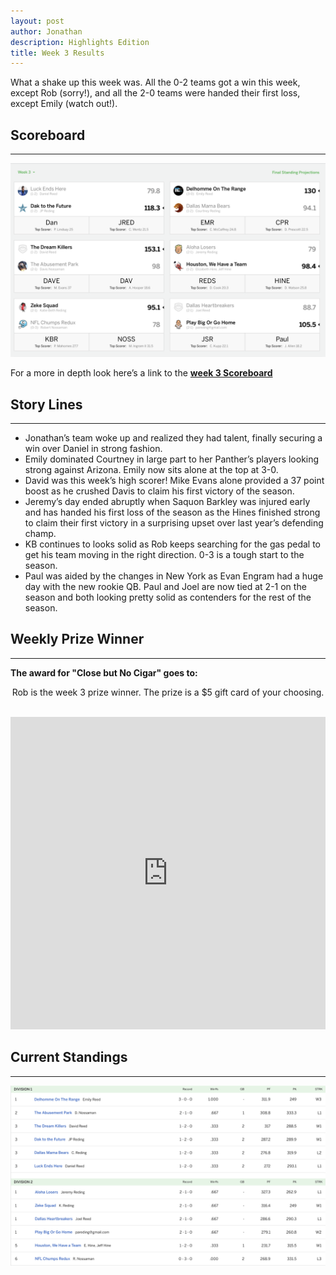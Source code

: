 ```yaml
---
layout: post
author: Jonathan
description: Highlights Edition
title: Week 3 Results
---
```

What a shake up this week was. All the 0-2 teams got a win this week, except Rob (sorry!), and all the 2-0 teams were handed their first loss, except Emily (watch out!).

## Scoreboard
---
<img class="center" src="/assets/results/wr3.png" alt="week 3 results">

For a more in depth look here’s a link to the **[week 3 Scoreboard](https://fantasy.espn.com/football/league/scoreboard?leagueId=215530&matchupPeriodId=3&mSPID=3)**


## Story Lines
---
- Jonathan’s team woke up and realized they had talent, finally securing a win over Daniel in strong fashion. 
- Emily dominated Courtney in large part to her Panther’s players looking strong against Arizona. Emily now sits alone at the top at 3-0.
- David was this week’s high scorer! Mike Evans alone provided a 37 point boost as he crushed Davis to claim his first victory of the season.
- Jeremy’s day ended abruptly when Saquon Barkley was injured early and has handed his first loss of the season as the Hines finished strong to claim their first victory in a surprising upset over last year’s defending champ. 
- KB continues to looks solid as Rob keeps searching for the gas pedal to get his team moving in the right direction. 0-3 is a tough start to the season. 
- Paul was aided by the changes in New York as Evan Engram had a huge day with the new rookie QB. Paul and Joel are now tied at 2-1 on the season and both looking pretty solid as contenders for the rest of the season.

## Weekly Prize Winner
---
**The award for "Close but No Cigar" goes to:**

<p  class="callout" align="center"> Rob is the week 3 prize winner. The prize is a $5 gift card of your choosing.</p>
<br>
<iframe width="100%" height="500" src="https://docs.google.com/spreadsheets/d/e/2PACX-1vRvNaU0s3oCSNd3N73RtwBpV9e18eyo2fyZi2xw9-LcGk2hHvPYbs95mLBPRQS7B7-H3xBuHXgUhW7o/pubhtml?widget=true&amp;headers=false" frameborder="0" allowfullscreen="allowfullscreen"></iframe>

## Current Standings
---

<img class="center" src="/assets/results/ws3.png" alt="week 3 standings">